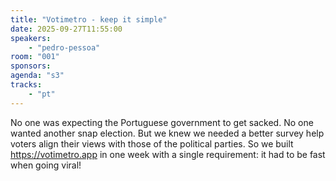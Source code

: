 ```yaml
---
title: "Votimetro - keep it simple"
date: 2025-09-27T11:55:00
speakers:
    - "pedro-pessoa"
room: "001"
sponsors: 
agenda: "s3"
tracks:
    - "pt"
---
```


No one was expecting the Portuguese government to get sacked. No one wanted another snap election. But we knew we needed a better survey help voters align their views with those of the political parties. So we built https://votimetro.app in one week with a single requirement: it had to be fast when going viral!